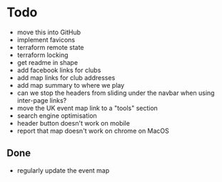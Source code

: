 # Todo

* move this into GitHub
* implement favicons
* terraform remote state
* terraform locking
* get readme in shape
* add facebook links for clubs
* add map links for club addresses
* add map summary to where we play
* can we stop the headers from sliding under the navbar when using inter-page links?
* move the UK event map link to a "tools" section
* search engine optimisation
* header button doesn't work on mobile
* report that map doesn't work on chrome on MacOS

## Done

* regularly update the event map
